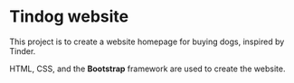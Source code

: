# Tindog website

This project is to create a website homepage for buying dogs, inspired by Tinder.

HTML, CSS, and the **Bootstrap** framework are used to create the website.
